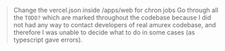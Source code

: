 > Change the vercel.json inside /apps/web for chron jobs
> Go through all the `TODO?` which are marked throughout the codebase because I did not had any way to contact developers of real amurex codebase, and therefore I was unable to decide what to do in some cases (as typescript gave errors).
